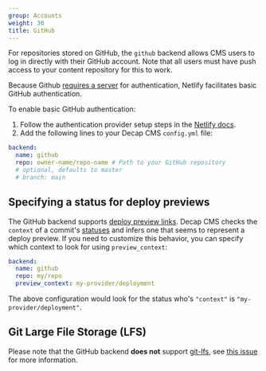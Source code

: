 ```yaml
---
group: Accounts
weight: 30
title: GitHub
---
```

For repositories stored on GitHub, the `github` backend allows CMS users to log in directly with their GitHub account. Note that all users must have push access to your content repository for this to work.

Because Github [requires a server](https://github.com/netlify/netlify-cms/issues/663#issuecomment-335023723) for authentication, Netlify facilitates basic GitHub authentication.

To enable basic GitHub authentication:

1. Follow the authentication provider setup steps in the [Netlify docs](https://www.netlify.com/docs/authentication-providers/#using-an-authentication-provider).
2. Add the following lines to your Decap CMS `config.yml` file:

```yaml
backend:
  name: github
  repo: owner-name/repo-name # Path to your GitHub repository
  # optional, defaults to master
  # branch: main
```

## Specifying a status for deploy previews

The GitHub backend supports [deploy preview links](../deploy-preview-links). Decap CMS checks the
`context` of a commit's [statuses](https://help.github.com/articles/about-status-checks/) and infers
one that seems to represent a deploy preview. If you need to customize this behavior, you can
specify which context to look for using `preview_context`:

```yaml
backend:
  name: github
  repo: my/repo
  preview_context: my-provider/deployment
```

The above configuration would look for the status who's `"context"` is `"my-provider/deployment"`.

## Git Large File Storage (LFS)

Please note that the GitHub backend **does not** support [git-lfs](https://git-lfs.github.com/), see [this issue](https://github.com/netlify/netlify-cms/issues/1206) for more information.
